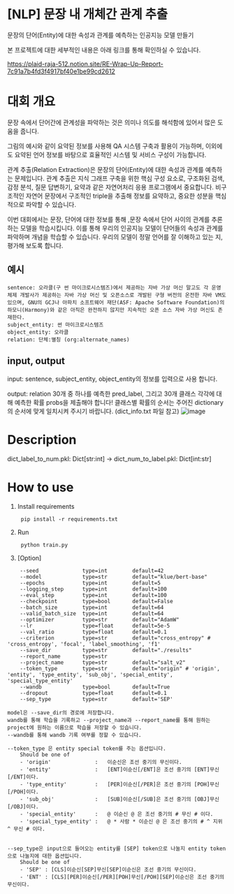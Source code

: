 # [NLP] 문장 내 개체간 관계 추출

문장의 단어(Entity)에 대한 속성과 관계를 예측하는 인공지능 모델 만들기

본 프로젝트에 대한 세부적인 내용은 아래 링크를 통해 확인하실 수 있습니다.

https://plaid-raja-512.notion.site/RE-Wrap-Up-Report-7c91a7b4fd3f4917bf40e1be99cd2612

# 대회 개요
문장 속에서 단어간에 관계성을 파악하는 것은 의미나 의도를 해석함에 있어서 많은 도움을 줍니다.

그림의 예시와 같이 요약된 정보를 사용해 QA 시스템 구축과 활용이 가능하며, 이외에도 요약된 언어 정보를 바탕으로 효율적인 시스템 및 서비스 구성이 가능합니다.

관계 추출(Relation Extraction)은 문장의 단어(Entity)에 대한 속성과 관계를 예측하는 문제입니다. 관계 추출은 지식 그래프 구축을 위한 핵심 구성 요소로, 구조화된 검색, 감정 분석, 질문 답변하기, 요약과 같은 자연어처리 응용 프로그램에서 중요합니다. 비구조적인 자연어 문장에서 구조적인 triple을 추출해 정보를 요약하고, 중요한 성분을 핵심적으로 파악할 수 있습니다.

이번 대회에서는 문장, 단어에 대한 정보를 통해 ,문장 속에서 단어 사이의 관계를 추론하는 모델을 학습시킵니다. 이를 통해 우리의 인공지능 모델이 단어들의 속성과 관계를 파악하며 개념을 학습할 수 있습니다. 우리의 모델이 정말 언어를 잘 이해하고 있는 지, 평가해 보도록 합니다.

## 예시

    sentence: 오라클(구 썬 마이크로시스템즈)에서 제공하는 자바 가상 머신 말고도 각 운영 체제 개발사가 제공하는 자바 가상 머신 및 오픈소스로 개발된 구형 버전의 온전한 자바 VM도 있으며, GNU의 GCJ나 아파치 소프트웨어 재단(ASF: Apache Software Foundation)의 하모니(Harmony)와 같은 아직은 완전하지 않지만 지속적인 오픈 소스 자바 가상 머신도 존재한다.
    subject_entity: 썬 마이크로시스템즈
    object_entity: 오라클
    relation: 단체:별칭 (org:alternate_names)

## input, output

input: sentence, subject_entity, object_entity의 정보를 입력으로 사용 합니다.

output: relation 30개 중 하나를 예측한 pred_label, 그리고 30개 클래스 각각에 대해 예측한 확률 probs을 제출해야 합니다! 클래스별 확률의 순서는 주어진 dictionary의 순서에 맞게 일치시켜 주시기 바랍니다.
(dict_info.txt 파일 참고)
![image](https://user-images.githubusercontent.com/76618935/160109034-b2793868-4e41-4003-96d2-ba02fb118856.png)

# Description
dict_label_to_num.pkl: Dict[str:int] -> 
dict_num_to_label.pkl: Dict[int:str]


# How to use

1. Install requirements

        pip install -r requirements.txt
        
2. Run

        python train.py
        
3. [Option]
```
    --seed              type=int        default=42
    --model             type=str        default="klue/bert-base"
    --epochs            type=int        default=5
    --logging_step      type=int        default=100
    --eval_step         type=int        default=100
    --checkpoint        type=bool       default=False
    --batch_size        type=int        default=64
    --valid_batch_size  type=int        default=64
    --optimizer         type=str        default="AdamW"
    --lr                type=float      default=5e-5
    --val_ratio         type=float      default=0.1
    --criterion         type=str        default="cross_entropy" # 'cross_entropy', 'focal', 'label_smoothing', 'f1'
    --save_dir          type=str        default="./results"
    --report_name       type=str        
    --project_name      type=str        default="salt_v2"
    --token_type        type=str        default="origin" # 'origin', 'entity', 'type_entity', 'sub_obj', 'special_entity', 'special_type_entity'
    --wandb             type=bool       default=True
    --dropout           type=float      default=0.1
    --sep_type          type=str        default='SEP'
```
    model은 --save_dir의 경로에 저장합니다.
    wandb를 통해 학습을 기록하고 --project_name과 --report_name를 통해 원하는 project에 원하는 이름으로 학습을 저장할 수 있습니다.
    --wandb를 통해 wandb 기록 여부를 정할 수 있습니다.
    
    --token_type 은 entity special token를 주는 옵션입니다.
        Should be one of
        - 'origin'              :   이순신은 조선 중기의 무신이다.
        - 'entity'              :   [ENT]이순신[/ENT]은 조선 중기의 [ENT]무신[/ENT]이다.
        - 'type_entity'         :   [PER]이순신[/PER]은 조선 중기의 [POH]무신[/POH]이다.
        - 'sub_obj'             :   [SUB]이순신[/SUB]은 조선 중기의 [OBJ]무신[/OBJ]이다.
        - 'special_entity'      :   @ 이순신 @ 은 조선 중기의 # 무신 # 이다.
        - 'special_type_entity' :   @ * 사람 * 이순신 @ 은 조선 중기의 # ^ 지위 ^ 무신 # 이다.
        
        
    --sep_type은 input으로 들어오는 entity를 [SEP] token으로 나눌지 entity token으로 나눌지에 대한 옵션입니다.
        Should be one of
        - 'SEP' : [CLS]이순신[SEP]무신[SEP]이순신은 조선 중기의 무신이다.
        - 'ENT' : [CLS][PER]이순신[/PER][POH]무신[/POH][SEP]이순신은 조선 중기의 무신이다.
